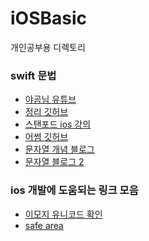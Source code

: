 # iOSBasic
개인공부용 디렉토리

### swift 문법
* [야곰님 유튜브](https://www.youtube.com/watch?v=2n-fSlW-jts&list=PLz8NH7YHUj_ZmlgcSETF51Z9GSSU6Uioy)<br>
* [정리 깃허브](https://github.com/devxoul/ios-with-swift-in-40-hours/blob/master/SUMMARY.md)<br>
* [스탠포드 ios 강의](https://www.inflearn.com/course/stanford-ios-%ED%95%9C%EA%B8%80%EC%9E%90%EB%A7%89-%EA%B0%95%EC%9D%98#curriculum)<br>
* [어썸 깃허브](https://github.com/ClintJang/awesome-swift-korean-lecture)<br>
* [문자열 개념 블로그](https://blog.naver.com/neta6603/222897688102)
* [문자열 블로그 2](https://junstar92.tistory.com/257)
### ios 개발에 도움되는 링크 모음
* [이모지 유니코드 확인](https://apps.timwhitlock.info/emoji/tables/unicode)
* [safe area](https://wit.nts-corp.com/2019/10/24/5731)
